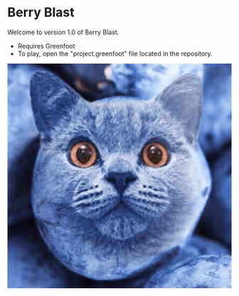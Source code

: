 # Berry Blast

Welcome to version 1.0 of Berry Blast.

- Requires Greenfoot
- To play, open the "project.greenfoot" file located in the repository.

![CAT!](catblueberryhero.png)